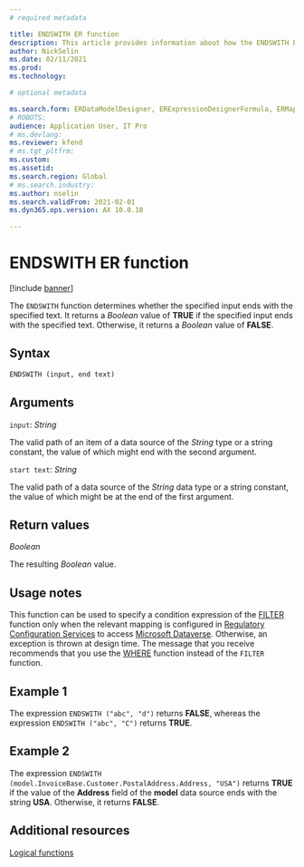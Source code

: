 ```yaml
---
# required metadata

title: ENDSWITH ER function
description: This article provides information about how the ENDSWITH Electronic reporting (ER) function is used.
author: NickSelin
ms.date: 02/11/2021
ms.prod: 
ms.technology: 

# optional metadata

ms.search.form: ERDataModelDesigner, ERExpressionDesignerFormula, ERMappedFormatDesigner, ERModelMappingDesigner
# ROBOTS: 
audience: Application User, IT Pro
# ms.devlang: 
ms.reviewer: kfend
# ms.tgt_pltfrm: 
ms.custom: 
ms.assetid: 
ms.search.region: Global
# ms.search.industry: 
ms.author: nselin
ms.search.validFrom: 2021-02-01
ms.dyn365.ops.version: AX 10.0.18

---
```


# ENDSWITH ER function

[!include [banner](../includes/banner.md)]

The `ENDSWITH` function determines whether the specified input ends with the specified text. It returns a *Boolean* value of **TRUE** if the specified input ends with the specified text. Otherwise, it returns a *Boolean* value of **FALSE**.

## Syntax

```vb
ENDSWITH (input, end text)
```

## Arguments

`input`: *String*

The valid path of an item of a data source of the *String* type or a string constant, the value of which might end with the second argument.

`start text`: *String*

The valid path of a data source of the *String* data type or a string constant, the value of which might be at the end of the first argument.

## Return values

*Boolean*

The resulting *Boolean* value.

## Usage notes

This function can be used to specify a condition expression of the [FILTER](er-functions-list-filter.md) function only when the relevant mapping is configured in [Regulatory Configuration Services](../../../finance/localizations/rcs-globalization-feature.md) to access [Microsoft Dataverse](/power-platform/admin/data-integrator). Otherwise, an exception is thrown at design time. The message that you receive recommends that you use the [WHERE](er-functions-list-where.md) function instead of the `FILTER` function.

## Example 1

The expression `ENDSWITH ("abc", "d")` returns **FALSE**, whereas the expression `ENDSWITH ("abc", "C")` returns **TRUE**.

## Example 2

The expression `ENDSWITH (model.InvoiceBase.Customer.PostalAddress.Address, "USA")` returns **TRUE** if the value of the **Address** field of the **model** data source ends with the string **USA**. Otherwise, it returns **FALSE**.

## Additional resources

[Logical functions](er-functions-category-logical.md)
